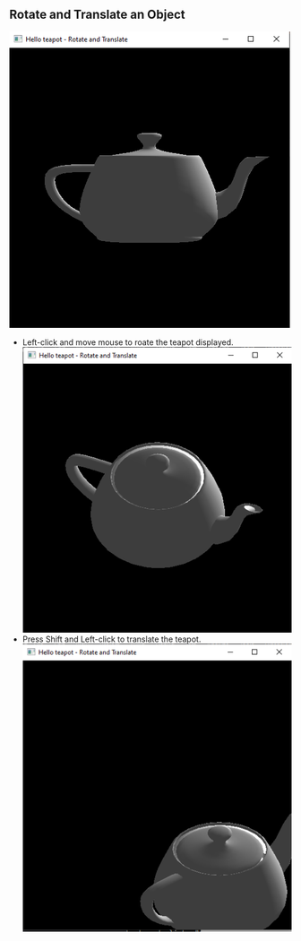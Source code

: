 ## Rotate and Translate an Object
![Program Start](https://github.com/VarunRamakri7/OpenGL/blob/master/Classic/SoloPrograms/RotateTranslate/images/progStart.png)  
  
* Left-click and move mouse to roate the teapot displayed.  
![Post Rotation](https://github.com/VarunRamakri7/OpenGL/blob/master/Classic/SoloPrograms/RotateTranslate/images/postRotation.png)  
* Press Shift and Left-click to translate the teapot.  
![Post Translation](https://github.com/VarunRamakri7/OpenGL/blob/master/Classic/SoloPrograms/RotateTranslate/images/postTranslation.png)  
